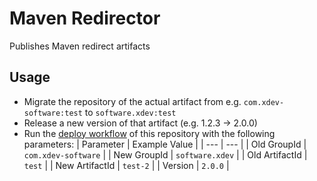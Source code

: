 # Maven Redirector

Publishes Maven redirect artifacts

## Usage

* Migrate the repository of the actual artifact from e.g. ``com.xdev-software:test`` to ``software.xdev:test``
* Release a new version of that artifact (e.g. 1.2.3 -> 2.0.0)
* Run the [deploy workflow](https://github.com/xdev-software/maven-redirector/actions/workflows/deploy.yml) of this repository with the following parameters:
  | Parameter | Example Value |
  | --- | --- |
  | Old GroupId | ``com.xdev-software`` |
  | New GroupId | ``software.xdev`` |
  | Old ArtifactId | ``test`` |
  | New ArtifactId | ``test-2`` |
  | Version | ``2.0.0`` |
